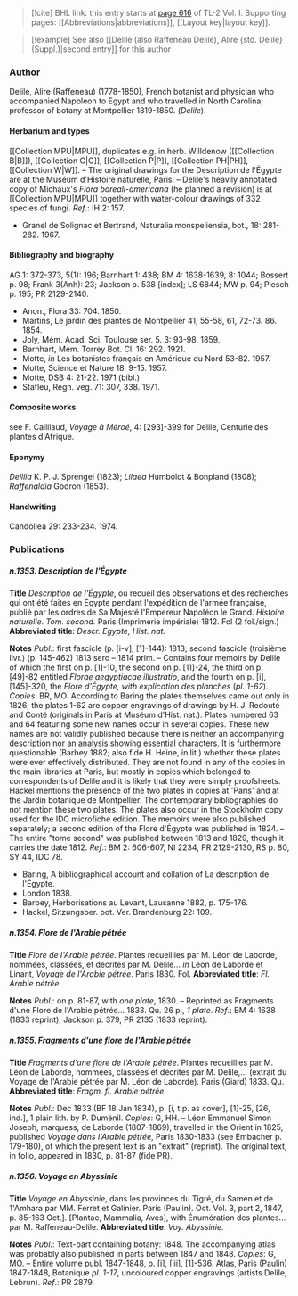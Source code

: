 > [!cite] BHL link: this entry starts at [page 616](https://www.biodiversitylibrary.org/item/103414#page/664/mode/1up) of TL-2 Vol. I.
> Supporting pages: [[Abbreviations|abbreviations]], [[Layout key|layout key]].

> [!example] See also [[Delile (also Raffeneau Delile), Alire {std. Delile} (Suppl.)|second entry]] for this author

### Author

Delile, Alire (Raffeneau) (1778-1850), French botanist and physician who accompanied Napoleon to Egypt and who travelled in North Carolina; professor of botany at Montpellier 1819-1850. (*Delile*).

#### Herbarium and types

[[Collection MPU|MPU]], duplicates e.g. in herb. Willdenow ([[Collection B|B]]), [[Collection G|G]], [[Collection P|P]], [[Collection PH|PH]], [[Collection W|W]]. – The original drawings for the Description de l'Égypte are at the Muséum d'Histoire naturelle, Paris. – Delile's heavily annotated copy of Michaux's *Flora boreali-americana* (he planned a revision) is at [[Collection MPU|MPU]] together with water-colour drawings of 332 species of fungi.
*Ref*.: IH 2: 157.
- Granel de Solignac et Bertrand, Naturalia monspeliensia, bot., 18: 281-282. 1967.

#### Bibliography and biography

AG 1: 372-373, 5(1): 196; Barnhart 1: 438; BM 4: 1638-1639, 8: 1044; Bossert p. 98; Frank 3(Anh): 23; Jackson p. 538 \[index\]; LS 6844; MW p. 94; Plesch p. 195; PR 2129-2140.
- Anon., Flora 33: 704. 1850.
- Martins, Le jardin des plantes de Montpellier 41, 55-58, 61, 72-73. 86. 1854.
- Joly, Mém. Acad. Sci. Toulouse ser. 5. 3: 93-98. 1859.
- Barnhart, Mem. Torrey Bot. Cl. 16: 292. 1921.
- Motte, *in* Les botanistes français en Amérique du Nord 53-82. 1957.
- Motte, Science et Nature 18: 9-15. 1957.
- Motte, DSB 4: 21-22. 1971 (bibl.)
- Stafleu, Regn. veg. 71: 307, 338. 1971.

#### Composite works

see F. Cailliaud, *Voyage à Méroé*, 4: \[293\]-399 for Delile, Centurie des plantes d'Afrique.

#### Eponymy

*Delilia* K. P. J. Sprengel (1823); *Lilaea* Humboldt & Bonpland (1808); *Raffenaldia* Godron (1853).

#### Handwriting

Candollea 29: 233-234. 1974.

### Publications

##### n.1353. Description de l'Égypte

**Title**
*Description de l'Égypte*, ou recueil des observations et des recherches qui ont été faites en Égypte pendant l'expédition de l'armée française, publié par les ordres de Sa Majesté l'Empereur Napoléon le Grand. *Histoire naturelle. Tom. second.* Paris (Imprimerie impériale) 1812. Fol (2 fol./sign.)
**Abbreviated title**: *Descr. Egypte, Hist. nat.*

**Notes**
*Publ*.: first fascicle (p. \[i-v\], \[1\]-144): 1813; second fascicle (troisième livr.) (p. 145-462) 1813 sero – 1814 prim. – Contains four memoirs by Delile of which the first on p. \[1\]-10, the second on p. \[11\]-24, the third on p. \[49\]-82 entitled *Florae aegyptiacae illustratio*, and the fourth on p. \[i\], \[145\]-320, the *Flore d'Égypte, with explication des planches* (*pl. 1-62*). *Copies*: BR, MO. According to Baring the plates themselves came out only in 1826; the plates 1-62 are copper engravings of drawings by H. J. Redouté and Conté (originals in Paris at Muséum d'Hist. nat.). Plates numbered 63 and 64 featuring some new names occur in several copies. These new names are not validly published because there is neither an accompanying description nor an analysis showing essential characters. It is furthermore questionable (Barbey 1882; also fide H. Heine, in lit.) whether these plates were ever effectively distributed. They are not found in any of the copies in the main libraries at Paris, but mostly in copies which belonged to correspondents of Delile and it is likely that they were simply proofsheets. Hackel mentions the presence of the two plates in copies at 'Paris' and at the Jardin botanique de Montpellier. The contemporary bibliographies do not mention these two plates. The plates also occur in the Stockholm copy used for the IDC microfiche edition. The memoirs were also published separately; a second edition of the Flore d'Égypte was published in 1824. – The entire "tome second" was published between 1813 and 1829, though it carries the date 1812.
*Ref*.: BM 2: 606-607, NI 2234, PR 2129-2130, RS p. 80, SY 44, IDC 78.
- Baring, A bibliographical account and collation of La description de l'Égypte.
- London 1838.
- Barbey, Herborisations au Levant, Lausanne 1882, p. 175-176.
- Hackel, Sitzungsber. bot. Ver. Brandenburg 22: 109.

##### n.1354. Flore de l'Arabie pétrée

**Title**
*Flore de l'Arabie pétrée*. Plantes recueillies par M. Léon de Laborde, nommées, classées, et décrites par M. Delile... *in* Léon de Laborde et Linant, *Voyage de l'Arabie pétrée*. Paris 1830. Fol.
**Abbreviated title**: *Fl. Arabie pétrée*.

**Notes**
*Publ*.: on p. 81-87, with *one plate*, 1830. – Reprinted as Fragments d'une Flore de l'Arabie pétrée... 1833. Qu. 26 p., *1 plate*.
*Ref*.: BM 4: 1638 (1833 reprint), Jackson p. 379, PR 2135 (1833 reprint).

##### n.1355. Fragments d'une flore de l'Arabie pétrée

**Title**
*Fragments d'une flore de l'Arabie pétrée*. Plantes recueillies par M. Léon de Laborde, nommées, classées et décrites par M. Delile,... (extrait du Voyage de l'Arabie pétrée par M. Léon de Laborde). Paris (Giard) 1833. Qu.
**Abbreviated title**: *Fragm. fl. Arabie pétrée*.

**Notes**
*Publ*.: Dec 1833 (BF 18 Jan 1834), p. \[i, t.p. as cover\], \[1\]-25, \[26, ind.\], 1 plain lith. by P. Duménil. *Copies*: G, HH. – Léon Emmanuel Simon Joseph, marquess, de Laborde (1807-1869), travelled in the Orient in 1825, published *Voyage dans l'Arabie pétrée*, Paris 1830-1833 (see Embacher p. 179-180), of which the present text is an "extrait" (reprint). The original text, in folio, appeared in 1830, p. 81-87 (fide PR).

##### n.1356. Voyage en Abyssinie

**Title**
*Voyage en Abyssinie*, dans les provinces du Tigré, du Samen et de 1'Amhara par MM. Ferret et Galinier. Paris (Paulin). Oct. Vol. 3, part 2, 1847, p. 85-163 Oct.\]. \[Plantae, Mammalia, Aves\], with Énumération des plantes... par M. Raffeneau-Delile.
**Abbreviated title**: *Voy. Abyssinie*.

**Notes**
*Publ*.: Text-part containing botany: 1848. The accompanying atlas was probably also published in parts between 1847 and 1848. *Copies*: G, MO. – Entire volume publ. 1847-1848, p. \[i\], \[iii\], \[1\]-536. Atlas, Paris (Paulin) 1847-1848, Botanique *pl. 1-17*, uncoloured copper engravings (artists Delile, Lebrun).
*Ref*.: PR 2879.


